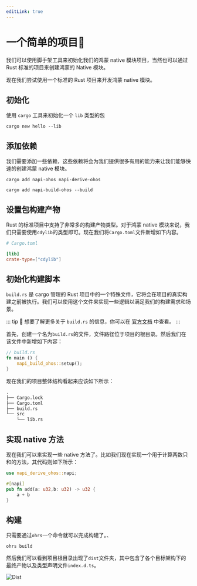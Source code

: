 ```yaml
---
editLink: true
---
```


# 一个简单的项目🌰

我们可以使用脚手架工具来初始化我们的鸿蒙 native 模块项目，当然也可以通过 Rust 标准的项目来创建鸿蒙的 Native 模块。

现在我们尝试使用一个标准的 Rust 项目来开发鸿蒙 native 模块。

## 初始化

使用 `cargo` 工具来初始化一个 `lib` 类型的包

```shell
cargo new hello --lib
```

## 添加依赖

我们需要添加一些依赖，这些依赖将会为我们提供很多有用的能力来让我们能够快速的创建鸿蒙 native 模块。

```shell
cargo add napi-ohos napi-derive-ohos

cargo add napi-build-ohos --build
```

## 设置包构建产物

Rust 的标准项目中支持了非常多的构建产物类型。对于鸿蒙 native 模块来说，我们只需要使用`cdylib`的类型即可。现在我们将`Cargo.toml`文件新增如下内容。

```toml
# Cargo.toml

[lib]
crate-type=["cdylib"]
```

## 初始化构建脚本

`build.rs` 是 cargo 管理的 Rust 项目中的一个特殊文件，它将会在项目的真实构建之前被执行。我们可以使用这个文件来实现一些逻辑以满足我们的构建需求和场景。

::: tip 🔆
想要了解更多关于 `build.rs` 的信息，你可以在 [官方文档](https://doc.rust-lang.org/cargo/reference/build-scripts.html) 中查看。
:::

首先，创建一个名为`build.rs`的文件，文件路径位于项目的根目录。然后我们在该文件中新增如下内容：

```rust
// build.rs
fn main () {
    napi_build_ohos::setup();
}
```

现在我们的项目整体结构看起来应该如下所示：

```txt
.
├── Cargo.lock
├── Cargo.toml
├── build.rs
└── src
    └── lib.rs
```

## 实现 native 方法

现在我们可以来实现一些 native 方法了。比如我们现在实现一个用于计算两数只和的方法，其代码则如下所示：

```rust
use napi_derive_ohos::napi;

#[napi]
pub fn add(a: u32,b: u32) -> u32 {
    a + b
}
```

## 构建

只需要通过`ohrs`一个命令就可以完成构建了。、

```shell
ohrs build
```

然后我们可以看到项目根目录出现了`dist`文件夹，其中包含了各个目标架构下的最终产物以及类型声明文件`index.d.ts`。

![Dist](assets/dist_tree.png)
